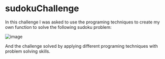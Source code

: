 # sudokuChallenge

In this challenge I was asked to use the programing techniques to create my own function to solve the following sudoku problem:

![image](https://github.com/abdogomaa201099/sudokuChallenge/assets/48650997/e322b469-204f-4364-b351-414f311096e5)

And the challenge solved by applying different programing techniques with problem solving skills.
